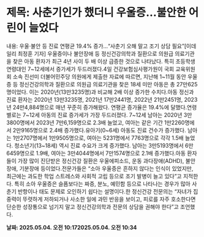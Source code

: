 # **제목: 사춘기인가 했더니 우울증…불안한 어린이 늘었다**

  내용: 우울·불안 등 진료 연평균 19.4% 증가…“사춘기 오해 말고 조기 상담 필요”[이데일리 최정훈 기자] 우울증이나 불안장애 등 정신건강의학과 질환으로 의원급 의료기관을 찾은 아동 환자가 최근 4년 사이 두 배 이상 급증한 것으로 나타났다. 특히 초등학생 연령대인 7~12세에서 증가세가 두드러졌다.4일 건강보험심사평가원이 국회 교육위원회 소속 진선미 더불어민주당 의원에게 제출한 자료에 따르면, 지난해 1~11월 동안 우울증 등 정신건강의학과 질환으로 의원급 의료기관을 찾은 18세 미만 아동은 총 27만625명이었다. 이는 2020년(13만3235명)과 비교해 2배 이상 증가한 수치다.아동 정신과 진료 환자는 2020년 13만3235명, 2021년 17만2441명, 2022년 21만2451명, 2023년 24만4,884명으로 매년 꾸준히 증가해왔다. 연평균 증가율은 19.4%에 달했다.연령별로는 7~12세 아동의 진료 증가세가 가장 두드러졌다. 7~12세 남아는 2020년 3만3800명에서 2023년 7만6,159명으로 2.3배 늘었고, 여아는 같은 기간 1만2260명에서 2만9165명으로 2.4배 증가했다.유아기(0~6세) 아동도 진료 건수가 증가했다. 남아는 1만2707명에서 1만9505명으로, 여아는 5231명에서 7763명으로 각각 1.5배 늘었다. 청소년기(13~18세) 역시 진료 수요가 크게 증가했다. 남아는 3만5193명에서 6만6459명으로 1.9배, 여아는 3만4044명에서 7만1574명으로 2.1배 증가했다.아동 환자들이 가장 많이 진단받은 정신건강 질환은 우울에피소드, 운동 과다장애(ADHD), 불안장애, 기분장애 등이었다.전문가들은 “소아 우울증은 흔하지 않다는 인식이 있었지만, 최근에는 과도한 학업 스트레스와 사회적 고립 등으로 조기 발병이 늘고 있다”고 지적한다. 특히 소아 우울증은 슬픔보다는 짜증, 분노, 예민함 등으로 나타나는 경우가 많아 사춘기 반항이나 태도 문제로 오인하기 쉽다는 설명이다.한 정신건강 전문의는 “자녀가 집중력이 뚜렷하게 저하되거나 사소한 일에 과민 반응을 보이고, 피로를 자주 호소한다면 단순한 성장통으로 넘기지 말고 정신건강의학과 전문의 상담을 권해야 한다”고 조언했다.

  **날짜: 2025.05.04. 오전 10:172025.05.04. 오전 10:34**